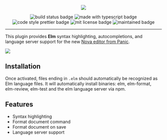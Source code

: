 <p align="center">
  <img src="elm.novaextension/extension.png" />
</p>
<p align="center">
  <img alt="build status badge" src="https://github.com/hansjhoffman/nova-elm/actions/workflows/main.yml/badge.svg?branch=master" />
  <img alt="made with typescript badge" src="https://img.shields.io/badge/%3C%2F%3E-TypeScript-%230074c1.svg" />
  <img alt="code style prettier badge" src="https://img.shields.io/badge/code_style-prettier-ff69b4.svg?style=flat" />
  <img alt="mit license badge" src="https://img.shields.io/badge/License-MIT-blue.svg" />
  <img alt="maintained badge" src="https://img.shields.io/badge/Maintained%3F-no-yellow.svg" />
</p>

---

This plugin provides **Elm** syntax highlighting, autocompletions, and language server support for the new [Nova editor from Panic](https://panic.com/nova/).

<img src="https://user-images.githubusercontent.com/9221098/128658649-30cc0d58-6478-4b4f-93c4-83841016b5d7.png" />

## Installation

Once activated, files ending in `.elm` should automatically be recognized as Elm language files. It will automatically install binaries: elm, elm-format, elm-review, elm-test and the elm language server via npm.

## Features

- Syntax highlighting
- Format document command
- Format document on save
- Language server support
